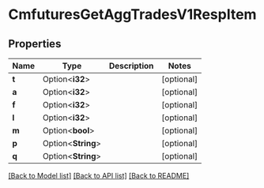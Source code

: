 # CmfuturesGetAggTradesV1RespItem

## Properties

Name | Type | Description | Notes
------------ | ------------- | ------------- | -------------
**t** | Option<**i32**> |  | [optional]
**a** | Option<**i32**> |  | [optional]
**f** | Option<**i32**> |  | [optional]
**l** | Option<**i32**> |  | [optional]
**m** | Option<**bool**> |  | [optional]
**p** | Option<**String**> |  | [optional]
**q** | Option<**String**> |  | [optional]

[[Back to Model list]](../README.md#documentation-for-models) [[Back to API list]](../README.md#documentation-for-api-endpoints) [[Back to README]](../README.md)


